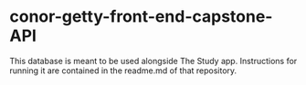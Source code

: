 # conor-getty-front-end-capstone-API

This database is meant to be used alongside The Study app. Instructions for running it are contained in the readme.md of that repository.
